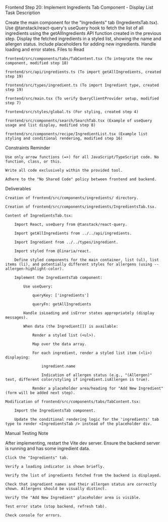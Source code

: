 Frontend Step 20: Implement Ingredients Tab Component - Display List
Task Description

Create the main component for the "Ingredients" tab (IngredientsTab.tsx). Use @tanstack/react-query's useQuery hook to fetch the list of all ingredients using the getAllIngredients API function created in the previous step. Display the fetched ingredients in a styled list, showing the name and allergen status. Include placeholders for adding new ingredients. Handle loading and error states.
Files to Read

    frontend/src/components/tabs/TabContent.tsx (To integrate the new component, modified step 18)

    frontend/src/api/ingredients.ts (To import getAllIngredients, created step 19)

    frontend/src/types/ingredient.ts (To import Ingredient type, created step 19)

    frontend/src/main.tsx (To verify QueryClientProvider setup, modified step 7)

    frontend/src/styles/global.ts (For styling, created step 4)

    frontend/src/components/search/SearchTab.tsx (Example of useQuery usage and list display, modified step 8)

    frontend/src/components/recipe/IngredientList.tsx (Example list styling and conditional rendering, modified step 16)

Constraints Reminder

    Use only arrow functions (=>) for all JavaScript/TypeScript code. No function, class, or this.

    Write all code exclusively within the provided tool.

    Adhere to the "No Shared Code" policy between frontend and backend.

Deliverables

    Creation of frontend/src/components/ingredients/ directory.

    Creation of frontend/src/components/ingredients/IngredientsTab.tsx.

    Content of IngredientsTab.tsx:

        Import React, useQuery from @tanstack/react-query.

        Import getAllIngredients from ../../api/ingredients.

        Import Ingredient from ../../types/ingredient.

        Import styled from @linaria/react.

        Define styled components for the main container, list (ul), list items (li), and potentially different styles for allergens (using --allergen-highlight-color).

        Implement the IngredientsTab component:

            Use useQuery:

                queryKey: ['ingredients']

                queryFn: getAllIngredients

            Handle isLoading and isError states appropriately (display messages).

            When data (the Ingredient[]) is available:

                Render a styled list (<ul>).

                Map over the data array.

                For each ingredient, render a styled list item (<li>) displaying:

                    ingredient.name

                    Indication of allergen status (e.g., "(Allergen)" text, different color/styling if ingredient.isAllergen is true).

                Render a placeholder area/heading for "Add New Ingredient" (form will be added next step).

    Modification of frontend/src/components/tabs/TabContent.tsx:

        Import the IngredientsTab component.

        Update the conditional rendering logic for the 'ingredients' tab type to render <IngredientsTab /> instead of the placeholder div.

Manual Testing Note

After implementing, restart the Vite dev server. Ensure the backend server is running and has some ingredient data.

    Click the "Ingredients" tab.

    Verify a loading indicator is shown briefly.

    Verify the list of ingredients fetched from the backend is displayed.

    Check that ingredient names and their allergen status are correctly shown. Allergens should be visually distinct.

    Verify the "Add New Ingredient" placeholder area is visible.

    Test error state (stop backend, refresh tab).

    Check console for errors.